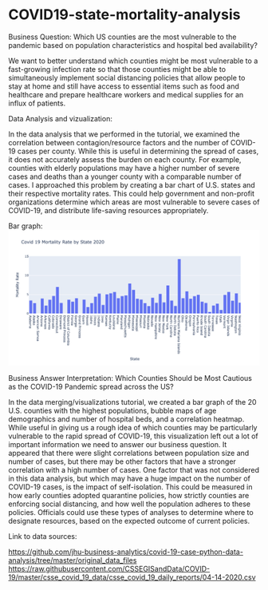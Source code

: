 # COVID19-state-mortality-analysis

Business Question: Which US counties are the most vulnerable to the pandemic based on population characteristics and hospital bed availability?

We want to better understand which counties might be most vulnerable to a fast-growing infection rate so that those counties might be able to simultaneously implement social distancing policies that allow people to stay at home and still have access to essential items such as food and healthcare and prepare healthcare workers and medical supplies for an influx of patients.

Data Analysis and vizualization:

In the data analysis that we performed in the tutorial, we examined the correlation between contagion/resource factors and the number of COVID-19 cases per county. While this is useful in determining the spread of cases, it does not accurately assess the burden on each county. For example, counties with elderly populations may have a higher number of severe cases and deaths than a younger county with a comparable number of cases. I approached this problem by creating a bar chart of U.S. states and their respective mortality rates. This could help government and non-profit organizations determine which areas are most vulnerable to severe cases of COVID-19, and distribute life-saving resources appropriately.

Bar graph:
![](Bar-state-mortality.png)

Business Answer Interpretation: Which Counties Should be Most Cautious as the COVID-19 Pandemic spread across the US?

In the data merging/visualizations tutorial, we created a bar graph of the 20 U.S. counties with the highest populations, bubble maps of age demographics and number of hospital beds, and a correlation heatmap. While useful in giving us a rough idea of which counties may be particularly vulnerable to the rapid spread of COVID-19, this visualization left out a lot of important information we need to answer our business question. It appeared that there were slight correlations between population size and number of cases, but there may be other factors that have a stronger correlation with a high number of cases. One factor that was not considered in this data analysis, but which may have a huge impact on the number of COVID-19 cases, is the impact of self-isolation. This could be measured in how early counties adopted quarantine policies, how strictly counties are enforcing social distancing, and how well the population adheres to these policies. Officials could use these types of analyses to determine where to designate resources, based on the expected outcome of current policies. 

Link to data sources:

https://github.com/jhu-business-analytics/covid-19-case-python-data-analysis/tree/master/original_data_files
https://raw.githubusercontent.com/CSSEGISandData/COVID-19/master/csse_covid_19_data/csse_covid_19_daily_reports/04-14-2020.csv


